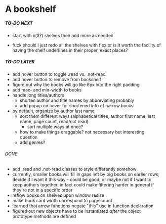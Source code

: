 # A bookshelf

##### TO-DO NEXT
- start with x(3?) shelves then add more as needed

- fuck should i just redo all the shelves with flex or is it worth the facility of having the shelf underlines in their proper, exact places?

##### TO-DO LATER
- add hover button to toggle .read vs. .not-read
- add hover button to remove from bookshelf
- figure out why the books will go like 6px into the right padding
- add max- and min-width to books
- handle long titles/authors
    - shorten author and title names by abbreviating probably
    - add popup on hover for shortened info of narrow books
- by default, organize by author last name
    - sort them different ways (alphabetical titles, author first name, last name, page count, read/not read)
        - sort multiple ways at once?
    - how to make things draggable?  not necessary but interesting question
    - add genres?

###### DONE
- add .read and .not-read classes to style differently somehow
- currently, smaller books will fill in gaps left by big books on earlier rows; decide if I want it this way - could be good, or maybe not if I want to keep authors together.  in fact could make filtering harder in general if they're not in a specific order
- reflow books on shelves upon window resize
- make book card width correspond to page count
- learned that arrow functions negate "this" use in function declaration
- figured out new objects have to be instantiated *after* the object prototype methods are defined